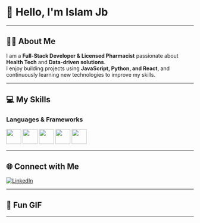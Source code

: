 # 👋 Hello, I'm Islam Jb


---

## 🧑‍💻 About Me
I am a **Full-Stack Developer & Licensed Pharmacist** passionate about **Health Tech** and **Data-driven solutions**.  
I enjoy building projects using **JavaScript, Python, and React**, and continuously learning new technologies to improve my skills.

---

## 💻 My Skills

### Languages & Frameworks
<img src="https://cdn.jsdelivr.net/gh/devicons/devicon/icons/javascript/javascript-original.svg" width="40" height="40"/>
<img src="https://cdn.jsdelivr.net/gh/devicons/devicon/icons/python/python-original.svg" width="40" height="40"/>
<img src="https://cdn.jsdelivr.net/gh/devicons/devicon/icons/react/react-original.svg" width="40" height="40"/>
<img src="https://cdn.jsdelivr.net/gh/devicons/devicon/icons/html5/html5-original.svg" width="40" height="40"/>
<img src="https://cdn.jsdelivr.net/gh/devicons/devicon/icons/css3/css3-original.svg" width="40" height="40"/>

---

## 🌐 Connect with Me
[![LinkedIn](https://img.shields.io/badge/LinkedIn-0A66C2?style=for-the-badge&logo=linkedin&logoColor=white)](https://www.linkedin.com/in/islam-isbah-6395a7371/)

---

## 🎨 Fun GIF

---


